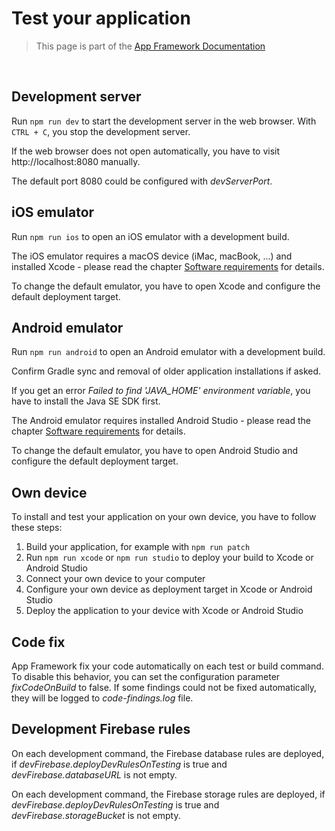 # Test your application

> This page is part of the [App Framework Documentation](../DOCUMENTATION.md)

<br />

## Development server

Run `npm run dev` to start the development server in the web browser. With `CTRL + C`, you stop the development server.

If the web browser does not open automatically, you have to visit http://localhost:8080 manually.

The default port 8080 could be configured with *devServerPort*.

## iOS emulator

Run `npm run ios` to open an iOS emulator with a development build.

The iOS emulator requires a macOS device (iMac, macBook, ...) and installed Xcode - please read the chapter [Software requirements](software.md) for details.

To change the default emulator, you have to open Xcode and configure the default deployment target.

## Android emulator

Run `npm run android` to open an Android emulator with a development build.

Confirm Gradle sync and removal of older application installations if asked.

If you get an error *Failed to find 'JAVA_HOME' environment variable*, you have to install the Java SE SDK first.

The Android emulator requires installed Android Studio - please read the chapter [Software requirements](software.md) for details.

To change the default emulator, you have to open Android Studio and configure the default deployment target.

## Own device

To install and test your application on your own device, you have to follow these steps:

1. Build your application, for example with `npm run patch`
2. Run `npm run xcode` or `npm run studio` to deploy your build to Xcode or Android Studio
3. Connect your own device to your computer
4. Configure your own device as deployment target in Xcode or Android Studio
5. Deploy the application to your device with Xcode or Android Studio

## Code fix

App Framework fix your code automatically on each test or build command. To disable this behavior, you can set the configuration parameter *fixCodeOnBuild* to false. If some findings could not be fixed automatically, they will be logged to *code-findings.log* file.

## Development Firebase rules

On each development command, the Firebase database rules are deployed, if *devFirebase.deployDevRulesOnTesting* is true and *devFirebase.databaseURL* is not empty.

On each development command, the Firebase storage rules are deployed, if *devFirebase.deployDevRulesOnTesting* is true and *devFirebase.storageBucket* is not empty.
